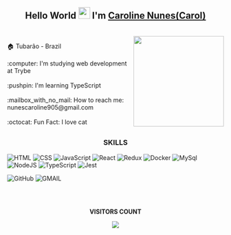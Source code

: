 <div align="center">
  <h2> Hello World <img src="https://github.com/TheDudeThatCode/TheDudeThatCode/blob/master/Assets/Earth.gif" height="27" />
I'm <a href="https://www.linkedin.com/in/caroline-nunes-devfullstack/" target="_blank">Caroline Nunes(Carol)</a></h2>
</div>

<br>
<img align="right" width="210" src="https://media.giphy.com/media/wwg1suUiTbCY8H8vIA/giphy-downsized-large.gif"/>

<p>
🏠 Tubarão - Brazil<br><br>
:computer: I'm studying web development at Trybe<br><br>
:pushpin:  I'm learning TypeScript<br><br>
:mailbox_with_no_mail: How to reach me: nunescaroline905@gmail.com<br><br>
:octocat: Fun Fact: I love cat<br>
</p>


##

<h3 align="center">SKILLS</h3>

![HTML](https://img.shields.io/badge/HTML5-E34F26?style=for-the-badge&logo=html5&logoColor=white)
![CSS](https://img.shields.io/badge/CSS3-1572B6?style=for-the-badge&logo=css3&logoColor=white)
![JavaScript](https://img.shields.io/badge/JavaScript-323330?style=for-the-badge&logo=javascript&logoColor=F7DF1E)
![React](https://img.shields.io/badge/React-20232A?style=for-the-badge&logo=react&logoColor=61DAFB)
![Redux](https://img.shields.io/badge/Redux-593D88?style=for-the-badge&logo=redux&logoColor=white)
![Docker](https://img.shields.io/badge/docker-%230db7ed.svg?style=for-the-badge&logo=docker&logoColor=white)
![MySql](https://img.shields.io/badge/MySQL-005C84?style=for-the-badge&logo=mysql&logoColor=white)
![NodeJS](https://img.shields.io/badge/Node.js-339933?style=for-the-badge&logo=nodedotjs&logoColor=white)
![TypeScript](https://img.shields.io/badge/typescript-%23007ACC.svg?style=for-the-badge&logo=typescript&logoColor=white)
![Jest](https://img.shields.io/badge/Jest-C21325?style=for-the-badge&logo=jest&logoColor=white)

![GitHub](https://img.shields.io/badge/-Github-181717?style=for-the-badge&logo=GitHub&logoColor=white)
![GMAIL](https://img.shields.io/badge/-GMAIL-c14438?style=for-the-badge&logo=Gmail&logoColor=white&link=mailto:luis.alberto3556@gmail.com)

##
  
<div align="center">
<br>
<p align="centre"><b>VISITORS COUNT</b></p>  
  <p align="center">
    <img align="center" src="https://komarev.com/ghpvc/?username=carolhn&color=blueviolet&style=for-the-badge" />
</p>
<br>
</div


